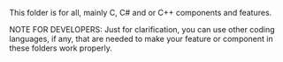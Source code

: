 This folder is for all, mainly C, C# and or C++ components and features.

NOTE FOR DEVELOPERS: Just for clarification, you can use other coding languages, if any, that are needed to make your feature or component in these folders work properly.
